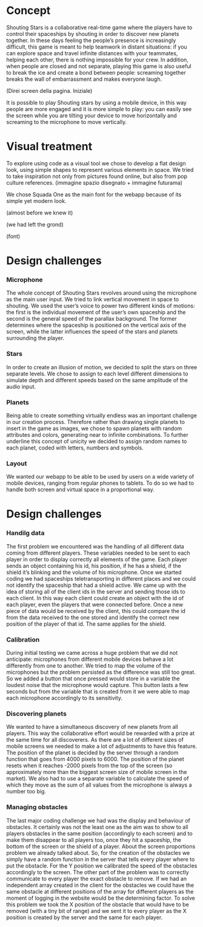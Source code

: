 # Concept

Shouting Stars is a collaborative real-time game where the players have to control their spaceships by shouting in order to discover new planets together. In these days feeling the people’s presence is increasingly difficult, this game is meant to help teamwork in distant situations: if you can explore space and travel infinite distances with your teammates, helping each other, there is nothing impossible for your crew.
In addition, when people are closed and not separate, playing this game is also useful to break the ice and create a bond between people: screaming together breaks the wall of embarrassment and makes everyone laugh.

(Direi screen della pagina. Iniziale)

It is possible to play Shouting stars by using a mobile device, in this way people are more engaged and it is more simple to play: you can easily see the screen while you are tilting your device to move horizontally and screaming to the microphone to move vertically.



# Visual treatment

To explore using code as a visual tool we chose to develop a flat design look, using simple shapes to represent various elements in space. 
We tried to take inspiration not only from pictures found online, but also from pop culture references.
 (immagine spazio disegnato + immagine futurama) 


We chose Squada One as the main font for the webapp because of its simple yet modern look.

 (almost before we knew it)
 
 (we had left the grond)
 
 (font)

# Design challenges


### Microphone
The whole concept of Shouting Stars revolves around using the microphone as the main user input. We tried to link vertical movement in space to shouting.
We used the user’s voice to power two different kinds of motions: the first is the individual movement of the user’s own spaceship and the second is the general speed of the parallax background. The former determines where the spaceship is positioned on the vertical axis of the screen, while the latter influences the speed of the stars and planets surrounding the player.

### Stars
In order to create an illusion of motion, we decided to split the stars on three separate levels.  We chose to assign to each level different dimensions to simulate depth and different speeds based on the same amplitude of the audio input.

### Planets
Being able to create something virtually endless was an important challenge in our creation process. Therefore rather than drawing single planets to insert in the game as images, we chose to spawn planets with random attributes and colors, generating near to infinite combinations. To further underline this concept of unicity we decided to assign random names to each planet, coded with letters, numbers and symbols.

### Layout
We wanted our webapp to be able to be used by users on a wide variety of mobile devices, ranging from regular phones to tablets. To do so we had to handle both screen and virtual space in a proportional way.


# Design challenges

### Handilg data
The first problem we encountered was the handling of all different data coming from different players. These variables needed to be sent to each player in order to display correctly all elements of the game.
Each player sends an object containing his id, his position, if he has a shield, if the shield it’s blinking and the volume of his microphone. Once we started coding we had spaceships teletransporting in different places and we could not identify the spaceship that had a shield active. 
We came up with the idea of storing all of the client ids in the server and sending those ids to each client. In this way each client could create an object with the id of each player, even the players that were connected before. Once a new piece of data would be received by the client, this could compare the id from the data received to the one stored and identify the correct new position of the player of that id. The same applies for the shield. 

### Calibration
During initial testing we came across a huge problem that we did not anticipate: microphones from different mobile devices behave a lot differently from one to another. We tried to map the volume of the microphones but the problem persisted as the difference was still too great. So we added a button that once pressed would store in a variable the loudest noise that the microphone would capture. This button lasts a few seconds but from the variable that is created from it we were able to map each microphone accordingly to its sensitivity. 

### Discovering planets
We wanted to have a simultaneous discovery of new planets from all players. This way the collaborative effort would be rewarded with a prize at the same time for all discoverers. As there are a lot of different sizes of mobile screens we needed to make a lot of adjustments to have this feature. The position of the planet is decided by the server through a random function that goes from 4000 pixels to 6000. The position of the planet resets when it reaches -2000 pixels from the top of the screen (so approximately more than the biggest screen size of mobile screen in the market). We also had to use a separate variable to calculate the speed of which they move as the sum of all values from the microphone is always a number too big.

### Managing obstacles
The last major coding challenge we had was the display and behaviour of obstacles. It certainly was not the least one as the aim was to show to all players obstacles in the same position (accordingly to each screen) and to make them disappear to all players too, once they hit a spaceship, the bottom of the screen or the shield of a player. About the screen proportions problem we already talked about. So, for the creation of the obstacles we simply have a random function in the server that tells every player where to put the obstacle. For the Y position we calibrated the speed of the obstacles accordingly to the screen.
The other part of the problem was to correctly communicate to every player the exact obstacle to remove. If we had an independent array created in the client for the obstacles we could have the same obstacle at different positions of the array for different players as the moment of logging in the website would be the determining factor. 
To solve this problem we took the X position of the obstacle that would have to be removed (with a tiny bit of range) and we sent it to every player as the X position is created by the server and the same for each player.






